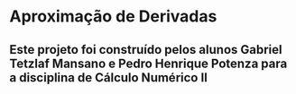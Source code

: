 # Aproximação de Derivadas

## Este projeto foi construído pelos alunos Gabriel Tetzlaf Mansano e Pedro Henrique Potenza para a disciplina de Cálculo Numérico II